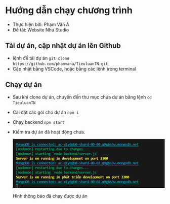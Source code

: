 # Hướng dẫn chạy chương trình

- Thực hiện bởi: Phạm Văn Á
- Đề tài: Website Như Studio

## Tải dự án, cập nhật dự án lên Github

- lệnh để tải dự án `git clone https://github.com/phamvana/TieuluanTN.git`
- Cập nhật bằng VSCode, hoặc bằng các lênh trong terminal

## Chạy dự án

- Sau khi clone dự án, chuyển đến thư mục chứa dự án bằng lệnh `cd TieuluanTN`
- Cài đặt các gói cho dự án `npm i`
- Chạy backend `npm start`
- Kiểm tra dự án đã hoạt động chưa.

  ![Chạy dự án](uploads/image.png)

  Hình thông báo đã chạy được dự án
